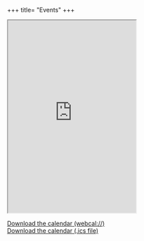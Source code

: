 +++
title= "Events"
+++

<iframe src="https://git.doamatto.xyz/modern-cal-embed/iframe.html?ical=https%3A%2F%2Fuser.fm%2Fcalendar%2Fv1-11b06e2f4f61b9fcee1a3ce19557deda%2FSRHS%2520Astronomy.ics&title=1&nav=1&date=1&view=1&details=0&monstart=0&dview=0&color=%23063593&colorbg=%23ffffff&colortxt=%23000000&colorsecondarytxt=%23FFFFFF" height="450px"></iframe>

[Download the calendar (webcal://)](webcal://user.fm/calendar/v1-11b06e2f4f61b9fcee1a3ce19557deda/SRHS%20Astronomy.ics)<br/>
[Download the calendar (.ics file)](https://user.fm/calendar/v1-11b06e2f4f61b9fcee1a3ce19557deda/SRHS%20Astronomy.ics)
